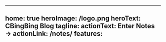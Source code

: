 ---
home: true
heroImage: /logo.png
heroText: CBingBing Blog
tagline:
actionText: Enter Notes →
actionLink: /notes/
features:
-------------------------------------------
